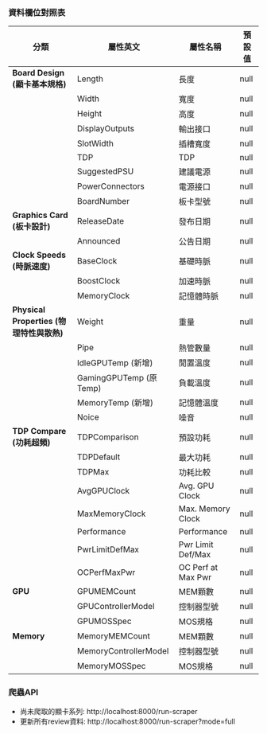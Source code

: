 ### **資料欄位對照表**

| **分類**               | **屬性英文**      | **屬性名稱**    | **預設值** |
|------------------------|-------------------|-----------------|-----------|
| **Board Design (顯卡基本規格)**        | Length            | 長度            | null      |
|                        | Width             | 寬度            | null      |
|                        | Height            | 高度            | null      |
|                        | DisplayOutputs    | 輸出接口        | null      |
|                        | SlotWidth         | 插槽寬度        | null      |
|                        | TDP               | TDP             | null      |
|                        | SuggestedPSU      | 建議電源        | null      |
|                        | PowerConnectors       | 電源接口        | null      |
|                        | BoardNumber       | 板卡型號        | null      |
| **Graphics Card (板卡設計)**       | ReleaseDate       | 發布日期        | null      |
|                        | Announced         | 公告日期        | null      |
| **Clock Speeds (時脈速度)**        | BaseClock         | 基礎時脈        | null      |
|                        | BoostClock        | 加速時脈        | null      |
|                        | MemoryClock       | 記憶體時脈      | null      |
| **Physical Properties (物理特性與散熱)** | Weight            | 重量            | null      |
|                        | Pipe       | 熱管數量        | null      |
|                        | IdleGPUTemp (新增)             | 閒置溫度            | null      |
|                        | GamingGPUTemp (原Temp)            | 負載溫度            | null      |
|                        | MemoryTemp (新增)             | 記憶體溫度            | null      |
|                        | Noice             | 噪音            | null      |
| **TDP Compare (功耗超頻)**         | TDPComparison     | 預設功耗        | null      |
|                        | TDPDefault        | 最大功耗        | null      |
|                        | TDPMax            | 功耗比較        | null      |
|                        | AvgGPUClock   | Avg. GPU Clock  | null      |
|                        | MaxMemoryClock       | Max. Memory Clock | null      |
|                        | Performance    | Performance     | null      |
|                        | PwrLimitDefMax       | Pwr Limit Def/Max | null      |
|                        | OCPerfMaxPwr    | OC Perf at Max Pwr | null      |
| **GPU**                 | GPUMEMCount       | MEM顆數         | null      |
|                        | GPUControllerModel| 控制器型號      | null      |
|                        | GPUMOSSpec        | MOS規格         | null      |
| **Memory**              | MemoryMEMCount    | MEM顆數         | null      |
|                        | MemoryControllerModel| 控制器型號    | null      |
|                        | MemoryMOSSpec     | MOS規格         | null      |

### 爬蟲API
- 尚未爬取的顯卡系列: http://localhost:8000/run-scraper
- 更新所有review資料: http://localhost:8000/run-scraper?mode=full
